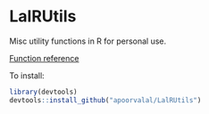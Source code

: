 # LalRUtils
Misc utility functions in R for personal use.

[Function reference](https://apoorvalal.github.io/LalRUtils/reference/index.html)

To install:
```R
library(devtools)
devtools::install_github("apoorvalal/LalRUtils")
```
